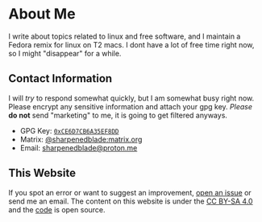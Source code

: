 # About Me

I write about topics related to linux and free software, and I maintain a Fedora remix for linux on T2 macs. I dont have a lot of free time right now, so I might "disappear" for a while.

## Contact Information

I will _try_ to respond somewhat quickly, but I am somewhat busy right now. Please encrypt any sensitive information and attach your gpg key. _Please_ **do not** send "marketing" to me, it is going to get filtered anyways.

-   GPG Key: [`0xCE6D7CB6A35EF8DD`](/gpg-key.pub "03DD 0873 D690 21C9 1759  BA22 CE6D 7CB6 A35E F8DD")
-   Matrix: [@sharpenedblade:matrix.org](https://matrix.to/#/@sharpenedblade:matrix.org)
-   Email: [sharpenedblade@proton.me](mailto://sharpenedblade@proton.me)

## This Website

If you spot an error or want to suggest an improvement, [open an issue](https://github.com/sharpenedblade/sharpenedblade.github.io/issues/new) or send me an email. The content on this website is under the [CC BY-SA 4.0](https://creativecommons.org/licenses/by-sa/4.0/) and the [code](https://github.com/sharpenedblade/sharpenedblade.github.io) is open source.
